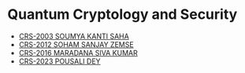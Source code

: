 # Quantum Cryptology and Security

- [CRS-2003 SOUMYA KANTI SAHA](./CRS-2003/README.md)
- [CRS-2012 SOHAM SANJAY ZEMSE](./CRS-2012/README.md)
- [CRS-2016 MARADANA SIVA KUMAR](./CRS-2016/README.md)
- [CRS-2023 POUSALI DEY](./CRS-2023/README.md)
